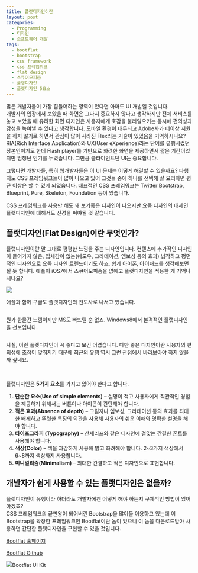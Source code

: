 ```yaml
---
title: 플랫디자인이란
layout: post
categories:
  - Programming
  - 디자인
  - 소프트웨어 개발
tags:
  - bootflat
  - bootstrap
  - css framework
  - css 프레임워크
  - flat design
  - 스큐어모피즘
  - 플랫디자인
  - 플랫디자인 5요소
---
```

많은 개발자들이 가장 힘들어하는 영역이 있다면 아마도 UI 개발일 것입니다.  
개발자의 입장에서 보았을 때 화면은 그다지 중요하지 않다고 생각하지만 전체 서비스를 놓고 보았을 때 유려한 화면 디자인은 사용자에게 호감을 불러일으키는 동시에 편의성과 감성을 녹여낼 수 있다고 생각합니다. 모바일 환경이 대두되고 Adobe사가 더이상 지원을 하지 않기로 하면서 관심이 많이 사라진 Flex라는 기술이 있었음을 기억하시나요? RIA(Rich Interface Application)와 UX(User eXperience)라는 단어를 유행시켰던 장본인이기도 한데 Flash player를 기반으로 화려한 화면을 제공하면서 짧은 기간이었지만 엄청난 인기를 누렸습니다. 그만큼 클라이언트단 UI는 중요합니다.

그렇다면 개발자들, 특히 웹개발자들은 이 UI 문제는 어떻게 해결할 수 있을까요? 다행히도 CSS 프레임워크들이 많이 나오고 있어 그것들 중에 하나를 선택해 잘 요리하면 평균 이상은 할 수 있게 되었습니다. 대표적인 CSS 프레임워크는 Twitter Bootstrap, Blueprint, Pure, Skeleton, Foundation 등이 있습니다.

CSS 프레임워크를 사용만 해도 꽤 보기좋은 디자인이 나오지만 요즘 디자인의 대세인 플랫디자인에 대해서도 신경을 써야될 것 같습니다.

## 플랫디자인(Flat Design)이란 무엇인가?

플랫디자인이란 말 그대로 평평한 느낌을 주는 디자인입니다. 컨텐츠에 추가적인 디자인이 들어가지 않은, 입체감이 없는(쉐도우, 그라데이션, 엠보싱 등의 효과) 납작하고 평면적인 디자인으로 요즘 디자인 트렌드이기도 하죠. 쉽게 아이폰, 아이패드를 생각해보면 될 듯 합니다. 애플이 iOS7에서 스큐어모피즘을 없애고 플랫디자인을 적용한 게 기억나시나요?

![][1]

애플과 함께 구글도 플랫디자인의 전도사로 나서고 있습니다.

<img style="-webkit-user-select: none;" alt="" src="http://magazineduwebdesign.com/wp-content/uploads/2013/03/Dribbble-Google+-Grid-by-Haraldur-Thorleifsson.jpg" />

뭔가 한물간 느낌이지만 MS도 빠뜨릴 순 없죠. Windows8에서 본격적인 플랫디자인을 선보입니다.

<img style="line-height: 1.5em; -webkit-user-select: none;" alt="" src="http://media.creativebloq.futurecdn.net/sites/creativebloq.com/files/images/2013/06/ms3.jpg" />

사실, 이런 플랫디자인이 꼭 좋다고 보긴 어렵습니다. 다만 좋은 디자인이란 사용자의 편의성에 초점이 맞춰지기 때문에 최근의 유행 역시 그런 관점에서 바라보아야 하지 않을까 싶네요.

&nbsp;

플랫디자인은 **5가지 요소**를 가지고 있어야 한다고 합니다.

  1. **단순한 요소(Use of simple elements)** &#8211; 설명이 적고 사용자에게 직관적인 경험을 제공하기 위해서는 버튼이나 아이콘이 간단해야 합니다.
  2. **적은 효과(Absence of depth)** &#8211; 그림자나 엠보싱, 그라데이션 등의 효과를 최대한 배제하고 뚜렷한 특징의 외관을 사용해 사용자의 쉬운 이해와 명확한 설명을 해야 합니다.
  3. **타이포그라피 (Typography)** &#8211; 산세리프와 같은 디자인에 걸맞는 간결한 폰트를 사용해야 합니다.
  4. **색상(Color)** &#8211; 색을 과감하게 사용해 밝고 화려해야 합니다. 2~3가지 색상에서 6~8까지 색상까지 사용합니다.
  5. **미니멀리즘(Minimalism)** &#8211; 최대한 간결하고 적은 디자인으로 표현합니다.

## 

## 개발자가 쉽게 사용할 수 있는 플랫디자인은 없을까?

플랫디자인이 유행이라 하더라도 개발자에겐 어떻게 해야 하는지 구체적인 방법이 있어야겠죠?  
CSS 프레임워크의 끝판왕이 되어버린 Bootstrap을 많이들 이용하고 있는데 이 Bootstrap을 확장한 프레임워크인 Bootflat이란 놈이 있으니 이 놈을 다운로드받아 사용하면 간단한 플랫디자인을 구현할 수 있을 것입니다.

<a href="http://bootflat.github.io/" target="_blank">Bootflat 홈페이지</a>

<a href="https://github.com/bootflat" target="_blank">Bootflat Github</a>

<img style="line-height: 1.5em;" alt="Bootflat UI Kit" src="http://bootflat.github.io/img/bootflat-ui-kit.jpg" />


 [1]: http://designmodo.com/wp-content/uploads/2013/06/iphones.jpg